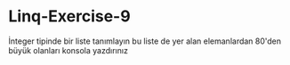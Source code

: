 # Linq-Exercise-9
İnteger tipinde bir liste tanımlayın bu liste de yer alan elemanlardan 80'den büyük olanları konsola yazdırınız
